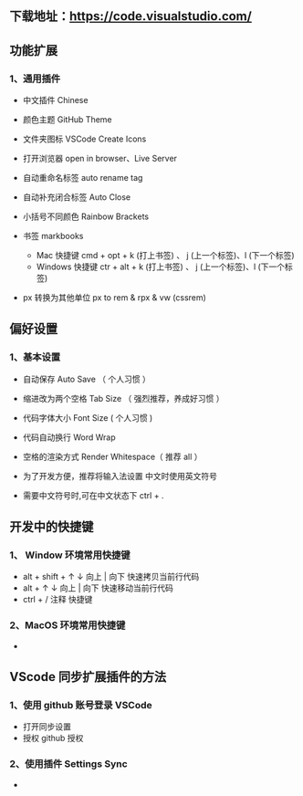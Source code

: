 ## 下载地址：https://code.visualstudio.com/



## 功能扩展

### 1、通用插件

- 中文插件  Chinese
- 颜色主题  GitHub Theme
- 文件夹图标  VSCode Create Icons
- 打开浏览器  open in browser、Live Server
- 自动重命名标签  auto rename tag
- 自动补充闭合标签  Auto Close
- 小括号不同颜色  Rainbow Brackets
- 书签 markbooks
  - Mac 快捷键 cmd + opt + k (打上书签) 、 j (上一个标签)、l (下一个标签)
  - Windows 快捷键 ctr + alt + k (打上书签) 、 j (上一个标签)、l (下一个标签)

- px 转换为其他单位 px to rem & rpx & vw (cssrem)


## 偏好设置

### 1、基本设置

- 自动保存 Auto Save （ 个人习惯 ）

- 缩进改为两个空格 Tab Size （ 强烈推荐，养成好习惯 ）

- 代码字体大小 Font Size ( 个人习惯 )

- 代码自动换行 Word Wrap

- 空格的渲染方式 Render Whitespace（ 推荐 all ）

- 为了开发方便，推荐将输入法设置  中文时使用英文符号 

- 需要中文符号时,可在中文状态下 ctrl + .

## 开发中的快捷键

### 1、 Window 环境常用快捷键

- alt + shift + ↑ ↓ 向上 | 向下 快速拷贝当前行代码
- alt + ↑ ↓  向上 | 向下 快速移动当前行代码
- ctrl + /   注释 快捷键

### 2、MacOS 环境常用快捷键

- 

## VScode 同步扩展插件的方法

### 1、使用 github 账号登录 VSCode

- 打开同步设置
- 授权 github 授权

### 2、使用插件 Settings Sync

- 



